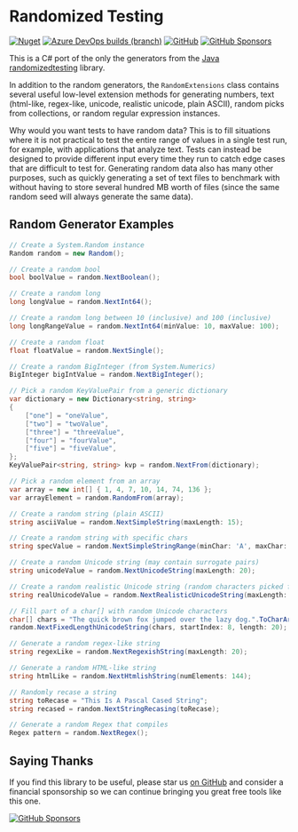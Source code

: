 Randomized Testing
=========

[![Nuget](https://img.shields.io/nuget/dt/RandomizedTesting.Generators)](https://www.nuget.org/packages/RandomizedTesting.Generators)
[![Azure DevOps builds (branch)](https://img.shields.io/azure-devops/build/NightOwl888/RandomizedTesting/3/release/v2.7.8)](https://dev.azure.com/NightOwl888/RandomizedTesting/_build?definitionId=3)
[![GitHub](https://img.shields.io/github/license/NightOwl888/RandomizedTesting)](https://github.com/NightOwl888/RandomizedTesting/blob/master/LICENSE.txt)
[![GitHub Sponsors](https://img.shields.io/badge/-Sponsor-fafbfc?logo=GitHub%20Sponsors)](https://github.com/sponsors/NightOwl888)

This is a C# port of the only the generators from the [Java randomizedtesting](https://github.com/randomizedtesting/randomizedtesting) library.

In addition to the random generators, the `RandomExtensions` class contains several useful low-level extension methods for generating numbers, text (html-like, regex-like, unicode, realistic unicode, plain ASCII), random picks from collections, or random regular expression instances.

Why would you want tests to have random data? This is to fill situations where it is not practical to test the entire range of values in a single test run, for example, with applications that analyze text. Tests can instead be designed to provide different input every time they run to catch edge cases that are difficult to test for. Generating random data also has many other purposes, such as quickly generating a set of text files to benchmark with without having to store several hundred MB worth of files (since the same random seed will always generate the same data).

## Random Generator Examples

```c#
// Create a System.Random instance
Random random = new Random();

// Create a random bool
bool boolValue = random.NextBoolean();

// Create a random long
long longValue = random.NextInt64();

// Create a random long between 10 (inclusive) and 100 (inclusive)
long longRangeValue = random.NextInt64(minValue: 10, maxValue: 100);

// Create a random float
float floatValue = random.NextSingle();

// Create a random BigInteger (from System.Numerics)
BigInteger bigIntValue = random.NextBigInteger();

// Pick a random KeyValuePair from a generic dictionary
var dictionary = new Dictionary<string, string>
{
    ["one"] = "oneValue",
    ["two"] = "twoValue",
    ["three"] = "threeValue",
    ["four"] = "fourValue",
    ["five"] = "fiveValue",
};
KeyValuePair<string, string> kvp = random.NextFrom(dictionary);

// Pick a random element from an array
var array = new int[] { 1, 4, 7, 10, 14, 74, 136 };
var arrayElement = random.RandomFrom(array);

// Create a random string (plain ASCII)
string asciiValue = random.NextSimpleString(maxLength: 15);

// Create a random string with specific chars
string specValue = random.NextSimpleStringRange(minChar: 'A', maxChar: 'F', maxLength: 10);

// Create a random Unicode string (may contain surrogate pairs)
string unicodeValue = random.NextUnicodeString(maxLength: 20);

// Create a random realistic Unicode string (random characters picked from the same Unicode block)
string realUnicodeValue = random.NextRealisticUnicodeString(maxLength: 30);

// Fill part of a char[] with random Unicode characters
char[] chars = "The quick brown fox jumped over the lazy dog.".ToCharArray();
random.NextFixedLengthUnicodeString(chars, startIndex: 8, length: 20);

// Generate a random regex-like string
string regexLike = random.NextRegexishString(maxLength: 20);

// Generate a random HTML-like string
string htmlLike = random.NextHtmlishString(numElements: 144);

// Randomly recase a string
string toRecase = "This Is A Pascal Cased String";
string recased = random.NextStringRecasing(toRecase);

// Generate a random Regex that compiles
Regex pattern = random.NextRegex();
```

## Saying Thanks

If you find this library to be useful, please star us [on GitHub](https://github.com/NightOwl888/RandomizedTesting/) and consider a financial sponsorship so we can continue bringing you great free tools like this one.

[![GitHub Sponsors](https://img.shields.io/badge/-Sponsor-fafbfc?logo=GitHub%20Sponsors)](https://github.com/sponsors/NightOwl888)
